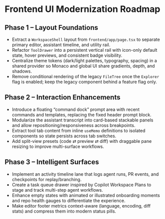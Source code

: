 # Frontend UI Modernization Roadmap

## Phase 1 – Layout Foundations
- Extract a `WorkspaceShell` layout from `frontend/app/page.tsx` to separate primary editor, assistant timeline, and utility rail.
- Refactor `ToolDrawer` into a persistent vertical rail with icon-only default state, hover previews, and consistent badge visibility.
- Centralize theme tokens (dark/light palettes, typography, spacing) in a shared provider so Monaco and global UI share gradients, depth, and shadows.
- Remove conditional rendering of the legacy `FileTree` once the `Explorer` flag is enabled; keep the legacy component behind a feature flag only.

## Phase 2 – Interaction Enhancements
- Introduce a floating “command dock” prompt area with recent commands and templates, replacing the fixed header prompt block.
- Modularize the assistant transcript into card-based stackable panels and allow repositioning/responsiveness across breakpoints.
- Extract tool tab content from inline `useMemo` definitions to isolated components so state persists across tab switches.
- Add split-view presets (code ⇄ preview ⇄ diff) with draggable pane resizing to improve multi-surface workflows.

## Phase 3 – Intelligent Surfaces
- Implement an activity timeline lane that logs agent runs, PR events, and checkpoints for replay/branching.
- Create a task queue drawer inspired by Copilot Workspace Plans to stage and track multi-step agent workflows.
- Enhance empty states with animated or illustrated onboarding moments and repo health gauges to differentiate the experience.
- Make editor footer metrics context-aware (language, encoding, diff stats) and compress them into modern status pills.
